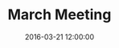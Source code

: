 ---
layout: post
title:  "March Meeting"
date:   2016-03-21 12:00:00
category: land-use
background: During this meeting of the Land Use subcommittee we discussed the group's goals and objectives
agenda: land-use-agenda-2016-03-21.pdf
documents:
  - title: Meeting Packet
    doc-url: land-use-packet-2016-03-21.pdf
    doc-type: PDF
  - title: Meeting Slides
    doc-url: land-use-slides-2016-03-21.pdf
    doc-type: PDF
  - title: Draft Goals by Category&#58; Growth Management - <i>First Draft</i>
    doc-url: land-use-proposed-goals-pt1-2016-03-21.pdf
    doc-type: PDF
---